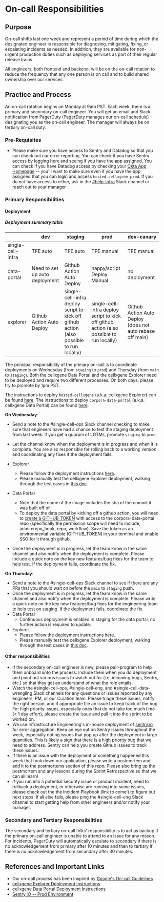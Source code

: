 # On-call Responsibilities

## Purpose

On-call shifts last one week and represent a period of time during which the designated engineer is responsible for diagnosing, mitigating, fixing, or escalating incidents as needed. In addition, they are available for non-urgent production duties such as deploying services as part of their regular release trains.

All engineers, both frontend and backend, will be on the on-call rotation to reduce the frequency that any one person is on call and to build shared ownership over our services.

## Practice and Process

An on-call rotation begins on Monday at 9am PST. Each week, there is a primary and secondary on-call engineer. You will get an email and Slack notification from PagerDuty (PagerDuty manages our on-call schedule) designating you as the on-call engineer. The manager will always be on tertiary on-call duty.

### Pre-Requisites

- Please make sure you have access to Sentry and Datadog so that you can check out our error reporting. You can check if you have Sentry access by logging [here](https://czi-duo.okta.com/) and seeing if you have the app assigned. You can check if you have Datadog access by checking your [Okta App Homepage](https://czi.okta.com/app/UserHome) -- you'll want to make sure even if you have the app assigned that you can login and access `hosted-cellxgene-prod`. If you do not have access to either, ask in the [#help-infra](https://chanzuckerbergteam.slack.com/archives/C94RQ5SBV) Slack channel or reach out to your manager.

### Primary Responsibilities

#### Deployment

##### Deployment summary table

|                   | dev                            | staging                                                                                  | prod                                                                                     | dev-canary                                                |
| ----------------- | ------------------------------ | ---------------------------------------------------------------------------------------- | ---------------------------------------------------------------------------------------- | --------------------------------------------------------- |
| single-cell-infra | TFE auto                       | TFE auto                                                                                 | TFE manual                                                                               | TFE manual                                                |
| data-portal       | Need to set up auto deployment | Github Action Auto Deploy                                                                | happy/script Deploy Manual                                                               | no deployment                                             |
| explorer          | Github Action Auto Deploy      | single-cell-infra deploy script to kick off github action (also possible to run locally) | single-cell-infra deploy script to kick off github action (also possible to run locally) | Github Action Auto Deploy (does not auto rebase off main) |

The principal responsibility of the primary on-call is to coordinate deployments on Wednesday (from `staging` to `prod`) and Thursday (from `main` to `staging`). Both the cellxgene Data Portal and the cellxgene Explorer need to be deployed and require two different processes. On both days, please try to promote by 1pm PST.

The instructions to deploy `hosted-cellxgene` (a.k.a. cellxgene Explorer) can be found [here](https://github.com/chanzuckerberg/single-cell-infra/tree/main/terraform/modules/hosted-cellxgene#redeploying-the-application). The instructions to deploy `corpora-data-portal` (a.k.a. cellxgene Data Portal) can be found [here](https://github.com/chanzuckerberg/single-cell-infra/tree/main/terraform/modules/corpora#redeploying-the-application).

**On Wednesday**:

- Send a note to the #single-cell-ops Slack channel checking to make sure that engineers have had a chance to test the staging deployment from last week. If you get a quorum of LGTMs, promote `staging` to `prod`.
- Let the channel know when the deployment is in progress and when it is complete. You are also responsible for rolling back to a working version and coordinating any fixes if the deployment fails.
- Explorer

  - Please follow the deployment instructions [here](https://github.com/chanzuckerberg/single-cell-infra/tree/main/terraform/modules/hosted-cellxgene#redeploying-the-application).
  - Please manually test the cellxgene Explorer deployment, walking through the test cases in [this doc](https://docs.google.com/document/d/1nHdd8cDlmauv27oEemlMy_mEa0Dw7UMCp-w50IhNuK0/edit).

- Data Portal

  - Note that the name of the image includes the sha of the commit it was built off of.
  - To deploy the data portal by kicking off a github action, you will need to [create a GITHUB_TOKEN](https://docs.github.com/en/github/authenticating-to-github/creating-a-personal-access-token) with access to the corpora-data-portal repo (specifically the permission scope will need to include, admin:repo_hook, repo, workflow). Save the token as an environmental variable (GITHUB_TOKEN) in your terminal and enable SSO for it through github.

- Once the deployment is in progress, let the team know in the same channel and also notify when the deployment is complete. Please include a quick note on the key new features/bug fixes for the team to help test. If the deployment fails, coordinate the fix.

**On Thursday**:

- Send a note to the #single-cell-ops Slack channel to see if there are any PRs that you should wait on before the `main` to `staging` push.
- Once the deployment is in progress, let the team know in the same channel and also notify when the deployment is complete. Please write a quick note on the key new features/bug fixes for the engineering team to help test on staging. If the deployment fails, coordinate the fix.
- Data Portal
  - Continuous deployment is enabled in staging for the data portal, no further action is required to update.
- Explorer
  - Please follow the deployment instructions [here](https://github.com/chanzuckerberg/single-cell-infra/tree/main/terraform/modules/hosted-cellxgene#redeploying-the-application).
  - Please manually test the cellxgene Explorer deployment, walking through the test cases in [this doc](https://docs.google.com/document/d/1nHdd8cDlmauv27oEemlMy_mEa0Dw7UMCp-w50IhNuK0/edit).

#### Other responsibilities

- If the secondary on-call engineer is new, please pair-program to help them onboard onto the process. Include them when you do deployment and point out various issues to watch out for (i.e. incoming bugs, Sentry, etc.) so that they get an understand of what the role entails.
- Watch the #single-cell-ops, #single-cell-eng, and #single-cell-data-wrangling Slack channels for any questions or issues reported by any engineers, PM, or our Curation team. Please triage these issues, notify the right person, and if appropriate file an issue to keep track of the bug. For high priority issues, especially ones that do not take too much time (< 1 day effort), please create the issue and pull it into the sprint to be worked on.
- We use Infrastructure Engineering's in-house deployment of [sentry.io](https://sentry.prod.si.czi.technology/sci-sc/) for error aggregation. Keep an eye out on Sentry issues throughout the week, especially noting issues that pop up after the deployment in large quantities. This is likely a sign that there is a high priority bug that we need to address. Sentry can help you create Github issues to track these issues.
- If there is an issue with the deployment or something happened this week that took down our application, please write a postmortem and add it to the postmortems section of this repo. Please also bring up the postmortem and any lessons during the Sprint Retrospective so that we can all learn!
- If you run into a potential security issue or product incident, need to rollback a deployment, or otherwise are running into some issues, please check out the the Incident Playbook (link to come!) to figure out next steps. If all else fails, please ping the #single-cell-eng Slack channel to start getting help from other engineers and/or notify your manager.

### Secondary and Tertiary Responsibilities

The secondary and tertiary on-call folks' responsibility is to act as backup if the primary on-call engineer is unable to attend to an issue for any reason. For incidents, PagerDuty will automatically escalate to secondary if there is no acknowledgement from primary after 10 minutes and then to tertiary if there is no acknowledgement from secondary after 30 minutes.

## References and Important Links

- Our on-call process has been inspired by [Google's On-call Guidelines](https://landing.google.com/sre/workbook/chapters/on-call/)
- [cellxgene Explorer Deployment Instructions](https://github.com/chanzuckerberg/single-cell-infra/tree/main/terraform/modules/hosted-cellxgene#redeploying-the-application)
- [cellxgene Data Portal Deployment Instructions](https://github.com/chanzuckerberg/single-cell-infra/tree/main/terraform/modules/corpora#redeploying-the-application)
- [Sentry.IO -- Prod Environment](https://sentry.prod.si.czi.technology/sci-sc/)
